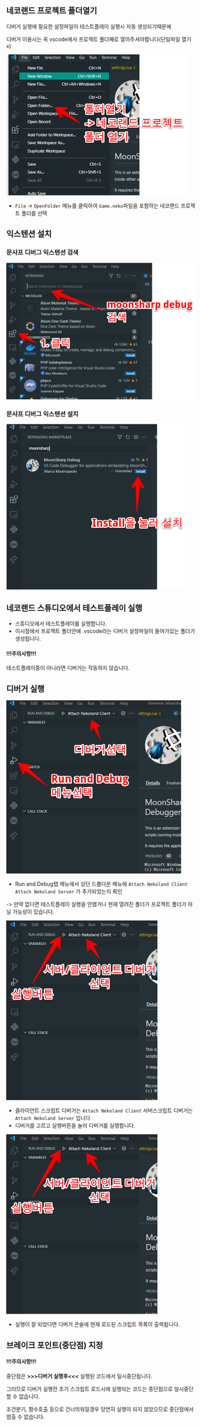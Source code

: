 
## 네코랜드 프로젝트 폴더열기

디버거 실행에 필요한 설정파일이 테스트플레이 실행시 자동 생성되기때문에

디버거 이용시는 꼭 vscode에서 프로젝트 폴더째로 열어주셔야합니다(단일파일 열기 x)


![폴더선택](https://github.com/mogunogu/NekolandTutorial/raw/main/img/0.%20%EB%84%A4%EC%BD%94%EB%9E%9C%EB%93%9C%20%ED%94%84%EB%A1%9C%EC%A0%9D%ED%8A%B8%20%ED%8F%B4%EB%8D%94%20%EC%97%B4%EA%B8%B0.png)
- `File` -> `OpenFolder` 메뉴를 클릭하여 `Game.neko`파일을 포함하는 네코랜드 프로젝트 폴더를 선택

## 익스텐션 설치

### 문샤프 디버그 익스텐션 검색
![익스텐션 검색](https://github.com/mogunogu/NekolandTutorial/raw/main/img/1.%20%EB%94%94%EB%B2%84%EA%B1%B0%20%EC%9D%B5%EC%8A%A4%ED%85%90%EC%85%98%20%EC%84%A4%EC%B9%98_1.png)


### 문샤프 디버그 익스텐션 설치

![익스텐션 설치](https://github.com/mogunogu/NekolandTutorial/raw/main/img/2.%20%EB%94%94%EB%B2%84%EA%B1%B0%20%EC%9D%B5%EC%8A%A4%ED%85%90%EC%85%98%20%EC%9D%B8%EC%8A%A4%ED%86%A8_2.png)


## 네코랜드 스튜디오에서 테스트플레이 실행

- 스튜디오에서 테스트플레이를 실행합니다.
- 이시점에서 프로젝트 폴더안에 .vscode라는 디버거 설정파일이 들어가있는 폴더가 생성됩니다.

#### !!!주의사항!!!
테스트플레이중이 아니라면 디버거는 작동하지 않습니다.


## 디버거 실행

![디버거실행1](https://github.com/mogunogu/NekolandTutorial/raw/main/img/3.%20%EB%94%94%EB%B2%84%EA%B1%B0%20%EC%8B%A4%ED%96%89_1.png)

- Run and Debug탭 메뉴에서 상단 드롭다운 메뉴에 `Attach Nekoland Client`  `Attach Nekoland Server` 가 추가되었는지 확인

-> 만약 없다면 테스트플레이 실행을 안했거나 현재 열려진 폴더가 프로젝트 폴더가 아닐 가능성이 있습니다. 

![디버거실행2](https://github.com/mogunogu/NekolandTutorial/raw/main/img/3.%20%EB%94%94%EB%B2%84%EA%B1%B0%20%EC%8B%A4%ED%96%89_2.png)

- 클라이언트 스크립트 디버거는 `Attach Nekoland Client` 서버스크립트 디버거는 `Attach Nekoland Server` 입니다 
- 디버거를 고르고 실행버튼을 눌러 디버거를 실행합니다.  

![디버거실행3](https://github.com/mogunogu/NekolandTutorial/raw/main/img/3.%20%EB%94%94%EB%B2%84%EA%B1%B0%20%EC%8B%A4%ED%96%89_2.png)
- 실행이 잘 되었다면 디버거 콘솔에 현재 로드된 스크립트 목록이 출력됩니다.


## 브레이크 포인트(중단점) 지정

#### !!!주의사항!!!

중단점은 __>>>디버거 실행후<<<__  실행된 코드에서 일시중단됩니다.

그러므로 디버거 실행전 초기 스크립트 로드시에 실행되는 코드는 중단점으로 일시중단 할 수 없습니다.

조건분기, 함수호출 등으로 건너띄워질경우 당연히 실행이 되지 않았으므로 중단점에서 멈출 수 없습니다.



